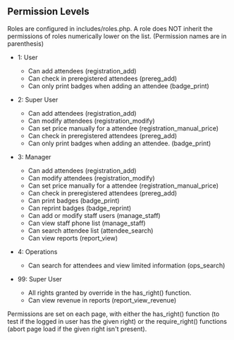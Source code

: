 Permission Levels
-----------------

Roles are configured in includes/roles.php. A role does NOT inherit the permissions of 
roles numerically lower on the list. (Permission names are in parenthesis)

- 1: User
    + Can add attendees (registration_add)
    + Can check in preregistered attendees (prereg_add)
    + Can only print badges when adding an attendee (badge_print)
  
- 2: Super User
    + Can add attendees (registration_add)
    + Can modify attendees (registration_modify)
    + Can set price manually for a attendee (registration_manual_price)
    + Can check in preregistered attendees (prereg_add)
    + Can only print badges when adding an attendee. (badge_print)
  
- 3: Manager
    + Can add attendees (registration_add)
    + Can modify attendees (registration_modify)
    + Can set price manually for a attendee (registration_manual_price)
    + Can check in preregistered attendees (prereg_add)
    + Can print badges (badge_print)
    + Can reprint badges (badge_reprint)
    + Can add or modify staff users (manage_staff)
    + Can view staff phone list (manage_staff)
    + Can search attendee list (attendee_search)
    + Can view reports (report_view)
  
- 4: Operations
    + Can search for attendees and view limited information (ops_search)
  
- 99: Super User
    + All rights granted by override in the has_right() function.
    + Can view revenue in reports (report_view_revenue)
    
    
Permissions are set on each page, with either the has_right() function (to test if the logged in 
user has the given right) or the require_right() functions (abort page load if the given right
isn't present).

    